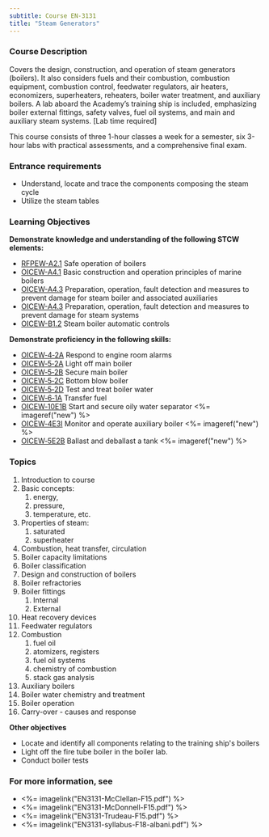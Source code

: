 ```yaml
---
subtitle: Course EN-3131
title: "Steam Generators"
---
```


### Course Description

Covers the design, construction, and operation of steam generators (boilers). It also considers fuels and their combustion, combustion equipment, combustion control, feedwater regulators, air heaters, economizers, superheaters, reheaters, boiler water treatment, and auxiliary boilers. A lab aboard the Academy’s training ship is included, emphasizing boiler external fittings, safety valves, fuel oil systems, and main and auxiliary steam systems. [Lab time required]

This course consists of three 1-hour classes a week for a semester, six 3-hour labs with practical assessments, and a comprehensive final exam.

### Entrance requirements

* Understand, locate and trace the components composing the steam cycle
* Utilize the steam tables


### Learning Objectives

**Demonstrate knowledge and understanding of the following STCW elements:**

* [RFPEW-A2.1](34#RFPEW-A2\.1) Safe operation of boilers
* [OICEW-A4.1](31#OICEW-A4\.1) Basic construction and operation principles of marine boilers
* [OICEW-A4.3](31#OICEW-A4\.3) Preparation, operation, fault detection and measures to prevent damage for steam boiler and associated auxiliaries
* [OICEW-A4.3](31#OICEW-A4\.3) Preparation, operation, fault detection and measures to prevent damage for steam systems 
* [OICEW-B1.2](31#OICEW-B1\.2) Steam boiler automatic controls

**Demonstrate proficiency in the following skills:**

* [OICEW‑4‑2A](OICEW-4-2A) Respond to engine room alarms
* [OICEW‑5‑2A](OICEW-5-2A) Light off main boiler
* [OICEW‑5‑2B](OICEW-5-2B) Secure main boiler
* [OICEW‑5‑2C](OICEW-5-2C) Bottom blow boiler
* [OICEW‑5‑2D](OICEW-5-2D) Test and treat boiler water
* [OICEW‑6‑1A](OICEW-6-1A) Transfer fuel
* [OICEW‑10E1B](OICEW-10E1B) Start and secure oily water separator <%= imageref("new") %>
* [OICEW‑4E3I](OICEW-4E3I) Monitor and operate auxiliary boiler <%= imageref("new") %>
* [OICEW‑5E2B](OICEW-5E2B) Ballast and deballast a tank <%= imageref("new") %>

### Topics

1. Introduction to course
2. Basic concepts: 
	1. energy, 
	2. pressure, 
	3. temperature, etc.
3. Properties of steam:
	1. saturated
	2. superheater
4. Combustion, heat transfer, circulation
5. Boiler capacity limitations
6. Boiler classification
7. Design and construction of boilers
8. Boiler refractories
9. Boiler fittings
	1. Internal
	2. External
10. Heat recovery devices
11. Feedwater regulators
12. Combustion
	1. fuel oil
	2. atomizers, registers
	3. fuel oil systems
	4. chemistry of combustion
	5. stack gas analysis
13. Auxiliary boilers
14. Boiler water chemistry and treatment
15. Boiler operation
16. Carry-over - causes and response




**Other objectives**


* Locate and identify all components relating to the training ship's boilers
* Light off the fire tube boiler in the boiler lab.
* Conduct boiler tests


### For more information, see 

* <%= imagelink("EN3131-McClellan-F15.pdf") %> 
* <%= imagelink("EN3131-McDonnell-F15.pdf") %> 
* <%= imagelink("EN3131-Trudeau-F15.pdf") %> 
* <%= imagelink("EN3131-syllabus-F18-albani.pdf") %> 



